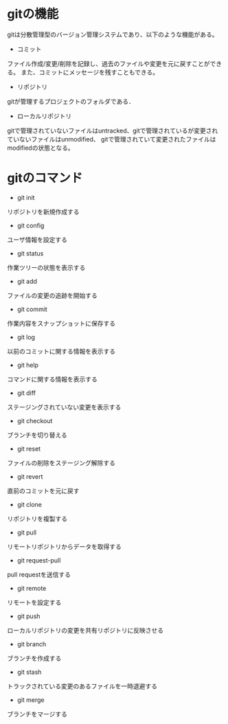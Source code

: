 # gitの機能

gitは分散管理型のバージョン管理システムであり、以下のような機能がある。


- コミット

ファイル作成/変更/削除を記録し、過去のファイルや変更を元に戻すことができる。
また、コミットにメッセージを残すこともできる。

- リポジトリ

gitが管理するプロジェクトのフォルダである．

- ローカルリポジトリ

gitで管理されていないファイルはuntracked、gitで管理されているが変更されていないファイルはunmodified、
gitで管理されていて変更されたファイルはmodifiedの状態となる。



# gitのコマンド

- git init

リポジトリを新規作成する

- git config

ユーザ情報を設定する

- git status

作業ツリーの状態を表示する

- git add

ファイルの変更の追跡を開始する

- git commit

作業内容をスナップショットに保存する

- git log

以前のコミットに関する情報を表示する

- git help

コマンドに関する情報を表示する

- git diff

ステージングされていない変更を表示する

- git checkout

ブランチを切り替える

- git reset

ファイルの削除をステージング解除する

- git revert

直前のコミットを元に戻す

- git clone

リポジトリを複製する

- git pull

リモートリポジトリからデータを取得する

- git request-pull

pull requestを送信する

- git remote

リモートを設定する

- git push

ローカルリポジトリの変更を共有リポジトリに反映させる

- git branch

ブランチを作成する

- git stash

トラックされている変更のあるファイルを一時退避する

- git merge

ブランチをマージする
